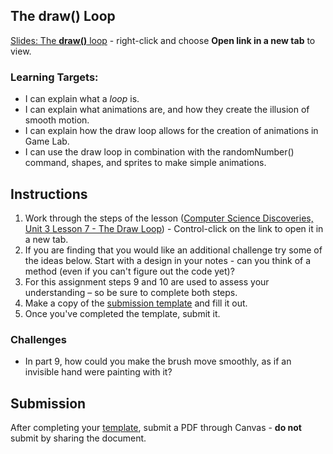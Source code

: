 [//]: # ( <p><iframe src="https://douglasurner.github.io/GDP1/units/1/assignments/U1.5-the-draw-loop/" width="100%" height="666px"></iframe></p> )

## The **draw()** Loop

[slides]: https://drive.google.com/open?id=1dH1csPjK3yVBePeXKG4y9bZ_cD34Zmu2agUc3lyme-M
[template]: https://drive.google.com/open?id=17ziz0Yvjj9gNLRahc06EcMEqkACW5xKsDGhcwakfzik

[Slides: The **draw()** loop][slides] - right-click and choose **Open link in a new tab** to view.

### Learning Targets:

* I can explain what a *loop* is.
* I can explain what animations are, and how they create the illusion of smooth motion.
* I can explain how the draw loop allows for the creation of animations in Game Lab.
* I can use the draw loop in combination with the randomNumber() command, shapes, and sprites to make simple animations.

## Instructions

1. Work through the steps of the lesson ([Computer Science Discoveries, Unit 3 Lesson 7 - The Draw Loop](https://studio.code.org/s/csd3-2018/stage/7/puzzle/1)) - Control-click on the link to open it in a new tab.
1. If you are finding that you would like an additional challenge try some of the ideas below. Start with a design in your notes - can you think of a method (even if you can't figure out the code yet)?
1. For this assignment steps 9 and 10 are used to assess your understanding – so be sure to complete both steps.
1. Make a copy of the [submission template][template] and fill it out.
1. Once you've completed the template, submit it.

### Challenges

* In part 9, how could you make the brush move smoothly, as if an invisible hand were painting with it?

## Submission

After completing your [template][], submit a PDF through Canvas - **do not** submit by sharing the document.
